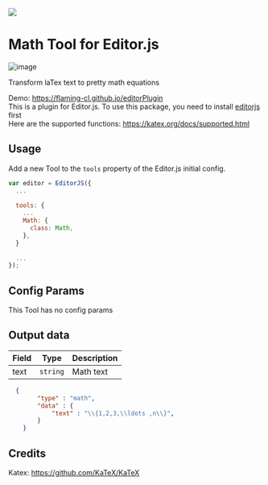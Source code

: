 ![](https://badgen.net/badge/Editor.js/v2.0/blue)

# Math Tool for Editor.js
![image](https://user-images.githubusercontent.com/51183663/86523997-4c787500-bea7-11ea-8f96-36b96d6ff96d.png)

Transform laTex text to pretty math equations

Demo: https://flaming-cl.github.io/editorPlugin  
This is a plugin for Editor.js. To use this package, you need to install [editorjs](https://www.npmjs.com/package/@editorjs/editorjs) first   
Here are the supported functions: https://katex.org/docs/supported.html  


## Usage

Add a new Tool to the `tools` property of the Editor.js initial config.

```javascript
var editor = EditorJS({
  ...
  
  tools: {
    ...
    Math: {
      class: Math,
    },
  }
  
  ...
});
```

## Config Params

This Tool has no config params

## Output data

| Field  | Type     | Description      |
| ------ | -------- | ---------------- |
| text   | `string` | Math text |

```json
  {
        "type" : "math",
        "data" : {
            "text" : "\\{1,2,3,\\ldots ,n\\}",
        }
    }
```

## Credits
Katex: https://github.com/KaTeX/KaTeX
